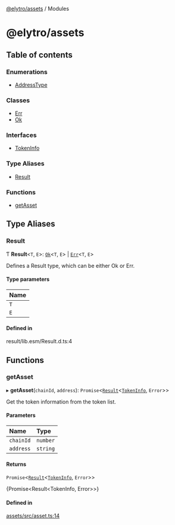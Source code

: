 [@elytro/assets](README.md) / Modules

# @elytro/assets

## Table of contents

### Enumerations

- [AddressType](enums/AddressType.md)

### Classes

- [Err](classes/Err.md)
- [Ok](classes/Ok.md)

### Interfaces

- [TokenInfo](interfaces/TokenInfo.md)

### Type Aliases

- [Result](modules.md#result)

### Functions

- [getAsset](modules.md#getasset)

## Type Aliases

### Result

Ƭ **Result**\<`T`, `E`\>: [`Ok`](classes/Ok.md)\<`T`, `E`\> \| [`Err`](classes/Err.md)\<`T`, `E`\>

Defines a Result type, which can be either Ok or Err.

#### Type parameters

| Name |
| :------ |
| `T` |
| `E` |

#### Defined in

result/lib.esm/Result.d.ts:4

## Functions

### getAsset

▸ **getAsset**(`chainId`, `address`): `Promise`\<[`Result`](modules.md#result)\<[`TokenInfo`](interfaces/TokenInfo.md), `Error`\>\>

Get the token information from the token list.

#### Parameters

| Name | Type |
| :------ | :------ |
| `chainId` | `number` |
| `address` | `string` |

#### Returns

`Promise`\<[`Result`](modules.md#result)\<[`TokenInfo`](interfaces/TokenInfo.md), `Error`\>\>

{Promise<Result<TokenInfo, Error>>}

#### Defined in

[assets/src/asset.ts:14](https://github.com/jayden-sudo/elytro-wallet-lib/blob/86ed41b3b7e27b9de5339986244a72cb1f25e2cf/packages/assets/src/asset.ts#L14)
